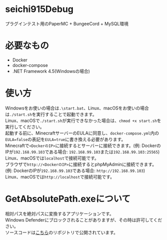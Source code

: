 # seichi915Debug
プラグインテスト用のPaperMC + BungeeCord + MySQL環境

# 必要なもの
* Docker
* docker-compose
* .NET Framework 4.5(Windowsの場合)

# 使い方
Windowsをお使いの場合は`.\start.bat`、Linux、macOSをお使いの場合は`./start.sh`を実行することで起動できます。<br>
Linux、macOSで`./start.sh`が実行できなかった場合は、`chmod +x start.sh`を実行してください。<br>
起動する前に、MinecraftサーバーのEULAに同意し、`docker-compose.yml`内の`EULA=false`の表記を`EULA=true`に書き換える必要があります。<br>
Minecraftで`<DockerのIP>`に接続するとサーバーに接続できます。(例: DockerのIPが`192.168.99.103`である場合: `192.168.99.103`または`192.168.99.103:25565`)<br>
Linux、macOSでは`localhost`で接続可能です。<br>
ブラウザで`http://<DockerのIP>`に接続するとphpMyAdminに接続できます。(例: DockerのIPが`192.168.99.103`である場合: `http://192.168.99.103`)<br>
Linux、macOSでは`http://localhost`で接続可能です。

# GetAbsolutePath.exeについて
相対パスを絶対パスに変換するアプリケーションです。<br>
Windows Defenderにブロックされることがありますが、その時は許可してください。<br>
ソースコードは[こちら](https://github.com/seichi915Network/GetAbsolutePath)のリポジトリで公開されています。
